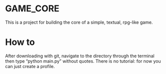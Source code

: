 # GAME_CORE

This is a project for building the core of a simple, textual, rpg-like game.

# How to

After downloading with git, navigate to the directory through the terminal then type “python main.py” without quotes.
There is no tutorial: for now you can just create a profile.
